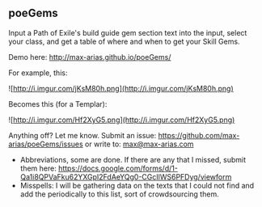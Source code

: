 poeGems
-------

Input a Path of Exile's build guide gem section text into the input, select your class, and get a table of where and when to get your Skill Gems.

Demo here: http://max-arias.github.io/poeGems/

For example, this:

![http://i.imgur.com/jKsM80h.png](http://i.imgur.com/jKsM80h.png)

Becomes this (for a Templar):

![http://i.imgur.com/Hf2XyG5.png](http://i.imgur.com/Hf2XyG5.png)

Anything off? Let me know. 
Submit an issue: https://github.com/max-arias/poeGems/issues or write to: max@max-arias.com

- Abbreviations, some are done. If there are any that I missed, submit them here: https://docs.google.com/forms/d/1-Qa1i8QPVaFku62YXGpI2FdAeYQg0-CGcIlWS6PFDyg/viewform
- Misspells: I will be gathering data on the texts that I could not find and add the periodically to this list, sort of crowdsourcing them.